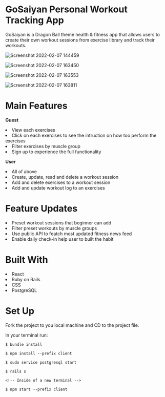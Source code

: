 # GoSaiyan Personal Workout Tracking App

GoSaiyan is a Dragon Ball theme health & fitness app that allows users to create their own workout sessions from exercise library and track their workouts.

![Screenshot 2022-02-07 144459](https://user-images.githubusercontent.com/87879455/152869208-0308bee5-f9ca-4203-9c01-ba06a5b7f78d.png)

![Screenshot 2022-02-07 163450](https://user-images.githubusercontent.com/87879455/152884151-05e65a3c-df85-4322-bb19-39bac71579c6.png)

![Screenshot 2022-02-07 163553](https://user-images.githubusercontent.com/87879455/152884172-1a9104b0-653a-4cd6-aaa8-542096c1fdaa.png)

![Screenshot 2022-02-07 163811](https://user-images.githubusercontent.com/87879455/152884177-f0b57ca9-ea8a-4d4e-9190-9b02edb8efc4.png)


# Main Features

<strong>Guest</strong>
<br/>


<li>View each exercises
<br/>
 <li>Click on each exercises to see the intruction on how too perform the exercises
<br/>
 <li>Filter exercises by muscle group
<br/>
 <li>Sign up to experience the full functionality
<br/>

<strong>User</strong>

<li>All of above
<br/>
<li>Create, update, read and delete a workout session
<br/>
<li>Add and delete exercises to a workout session
<br/>
<li>Add and update workout log to an exercises
 
# Feature Updates
  
 <li>Preset workout sessions that beginner can add
 <br/>
 <li>Filter preset workouts by muscle groups
 <br/>
 <li>Use public API to featch most updated fitness news feed
 <br/>
 <li>Enable daily check-in help user to built the habit
   
# Built With
   
  <li>React
  <li>Ruby on Rails
  <li>CSS
  <li>PostgreSQL
    
 # Set Up
 
  Fork the project to you local machine and CD to the project file.
  
  In your terminal run:

`$ bundle install`
    
`$ npm install --prefix client`
 
`$ sudo service postgresql start`
    
`$ rails s`
    
`<!-- Inside of a new terminal -->`
    
`$ npm start --prefix client`
   
  
   
